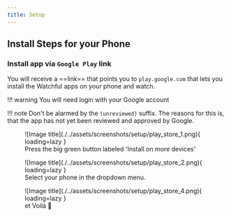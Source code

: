 ```yaml
---
title: Setup
---
```


## Install Steps for your Phone

### Install app via `Google Play` link

You will receive a ==link== that points you to `play.google.com` that lets you install the Watchful apps on your phone and watch.

<!-- prettier-ignore-start -->
!!! warning
    You will need login with your Google account
<!-- prettier-ignore-end -->

<!-- prettier-ignore-start -->
!!! note
    Don't be alarmed by the `(unreviewed)` suffix. The reasons for this is, that the app has not yet been
    reviewed and approved by Google.
<!-- prettier-ignore-end -->

<figure markdown>
![Image title](./../assets/screenshots/setup/play_store_1.png){ loading=lazy }
  <figcaption>Press the big green button labeled 'Install on more devices' </figcaption>
</figure>

<figure markdown>
![Image title](./../assets/screenshots/setup/play_store_2.png){ loading=lazy }
  <figcaption>Select your phone in the dropdown menu.</figcaption>
</figure>

<figure markdown>
![Image title](./../assets/screenshots/setup/play_store_4.png){ loading=lazy }
  <figcaption>et Voilá  🎉</figcaption>
</figure>
